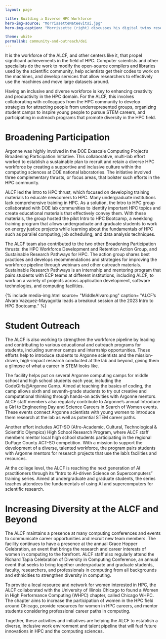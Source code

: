 ```yaml
---
layout: page

title: Building a Diverse HPC Workforce
hero-img-source: "MorrissetteMateevitsi.jpg"
hero-img-caption: "Morrissette (right) discusses his digital twins research project with Mateevitsi. Image: Argonne National Laboratory"

theme: white
permalink: community-and-outreach/dei
---
```



It is the workforce of the ALCF, and other centers like it, that propel significant achievements in the field of HPC. Computer scientists and other specialists do the work to modify the open-source compilers and libraries used by the scientific community, help scientists get their codes to work on the machines, and develop services that allow researchers to effectively use the machines and move large datasets around. 

Having an inclusive and diverse workforce is key to enhancing creativity and productivity in the HPC domain. For the ALCF, this involves collaborating with colleagues from the HPC community to develop strategies for attracting people from underrepresented groups, organizing student camps to inspire young people to pursue STEM careers, and participating in outreach programs that promote diversity in the HPC field.


# Broadening Participation

Argonne was highly involved in the DOE Exascale Computing Project’s Broadening Participation Initiative. This collaborative, multi-lab effort worked to establish a sustainable plan to recruit and retain a diverse HPC workforce by creating a supportive and inclusive culture within the computing sciences at DOE national laboratories. The initiative involved three complementary thrusts, or focus areas, that bolster such efforts in the HPC community.

ALCF led the Intro to HPC thrust, which focused on developing training materials to educate newcomers to HPC. Many undergraduate institutions lack comprehensive training in HPC. As a solution, the Intro to HPC group collaborated with DOE lab communities to identify important HPC topics and create educational materials that effectively convey them. With these materials, the group hosted the pilot Intro to HPC Bootcamp, a weeklong training program that allows undergraduate and graduate students to work on energy justice projects while learning about the fundamentals of HPC such as parallel computing, job scheduling, and data analysis techniques.


The ALCF team also contributed to the two other Broadening Participation thrusts: the HPC Workforce Development and Retention Action Group, and Sustainable Research Pathways for HPC. The action group shares best practices and develops recommendations and strategies for improving the workforce pipeline through webinars and other outreach materials. Sustainable Research Pathways is an internship and mentoring program that pairs students with ECP teams at different institutions, including ALCF, to work on a variety of projects across application development, software technologies, and computing facilities.

{% include media-img.html
   source= "MiddleAlvaro.png"
   caption= "ALCF’s Alvaro Vazquez-Mayagoitia leads a breakout session at the 2023 Intro to HPC Bootcamp."
%}

# Student Outreach

The ALCF is also working to strengthen the workforce pipeline by leading and contributing to various educational and outreach programs for students, including summer camps and internship opportunities. These efforts help to introduce students to Argonne scientists and the mission-driven, high-impact research conducted at the lab and beyond, giving them a glimpse of what a career in STEM looks like.

The facility helps put on several Argonne computing camps for middle school and high school students each year, including the CodeGirls@Argonne Camp. Aimed at teaching the basics of coding, the camp allows sixth and seventh-grade students to try out creative and computational thinking through hands-on activities with Argonne mentors. ALCF staff members also regularly contribute to Argonne’s annual Introduce a Girl to Engineering Day and Science Careers in Search of Women events. These events connect Argonne scientists with young women to introduce them research at the lab as well as potential STEM career paths.

Another effort includes ACT-SO (Afro-Academic, Cultural, Technological & Scientific Olympics) High School Research Program, where ALCF staff members mentor local high school students participating in the regional DuPage County ACT-SO competition. With a mission to support the development of a diverse, talented workforce, the program pairs students with Argonne mentors for research projects that use the lab’s facilities and resources.

At the college level, the ALCF is reaching the next generation of AI practitioners through its “Intro to AI-driven Science on Supercomputers” training series. Aimed at undergraduate and graduate students, the series teaches attendees the fundamentals of using AI and supercomputers for scientific research.

# Increasing Diversity at the ALCF and Beyond

The ALCF maintains a presence at many computing conferences and events to communicate career opportunities and recruit new team members. The facility continues to have a presence at the annual Grace Hopper Celebration, an event that brings the research and career interests of women in computing to the forefront. ALCF staff also regularly attend the Richard Tapia Celebration of Diversity in Computing Conference, an annual event that seeks to bring together undergraduate and graduate students, faculty, researchers, and professionals in computing from all backgrounds and ethnicities to strengthen diversity in computing.

To provide a local resource and network for women interested in HPC, the ALCF collaborated with the University of Illinois Chicago to found a Women in High Performance Computing (WHPC) chapter, called Chicago WHPC. The chapter aims to increase the participation of women in the HPC field around Chicago, provide resources for women in HPC careers, and mentor students considering professional career paths in computing.

Together, these activities and initiatives are helping the ALCF to establish a diverse, inclusive work environment and talent pipeline that will fuel future innovations in HPC and the computing sciences.
